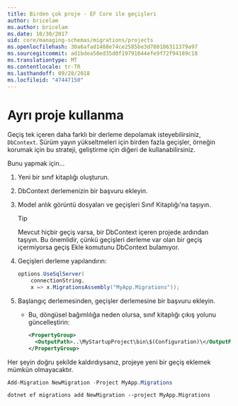 ```yaml
---
title: Birden çok proje - EF Core ile geçişleri
author: bricelam
ms.author: bricelam
ms.date: 10/30/2017
uid: core/managing-schemas/migrations/projects
ms.openlocfilehash: 30a6afad1488e74ce2585be3d780186311379a97
ms.sourcegitcommit: ad1bdea58ed35d0f19791044efe9f72f94189c18
ms.translationtype: MT
ms.contentlocale: tr-TR
ms.lasthandoff: 09/28/2018
ms.locfileid: "47447150"
---
```

<a name="using-a-separate-project"></a>Ayrı proje kullanma
========================
Geçiş tek içeren daha farklı bir derleme depolamak isteyebilirsiniz, `DbContext`. Sürüm yayın yükseltmeleri için birden fazla geçişler, örneğin korumak için bu strateji, geliştirme için diğeri de kullanabilirsiniz.

Bunu yapmak için...

1. Yeni bir sınıf kitaplığı oluşturun.

2. DbContext derlemenizin bir başvuru ekleyin.

3. Model anlık görüntü dosyaları ve geçişleri Sınıf Kitaplığı'na taşıyın.
   > [!TIP]
   > Mevcut hiçbir geçiş varsa, bir DbContext içeren projede ardından taşıyın. Bu önemlidir, çünkü geçişleri derleme var olan bir geçiş içermiyorsa geçiş Ekle komutunu DbContext bulamıyor.

4. Geçişleri derleme yapılandırın:

   ``` csharp
   options.UseSqlServer(
       connectionString,
       x => x.MigrationsAssembly("MyApp.Migrations"));
   ```

5. Başlangıç derlemesinden, geçişler derlemesine bir başvuru ekleyin.
   * Bu, döngüsel bağımlılığa neden olursa, sınıf kitaplığı çıkış yolunu güncelleştirin:

     ``` xml
     <PropertyGroup>
       <OutputPath>..\MyStartupProject\bin\$(Configuration)\</OutputPath>
     </PropertyGroup>
     ```

Her şeyin doğru şekilde kaldırdıysanız, projeye yeni bir geçiş eklemek mümkün olmayacaktır.

``` powershell
Add-Migration NewMigration -Project MyApp.Migrations
```
``` Console
dotnet ef migrations add NewMigration --project MyApp.Migrations
```
